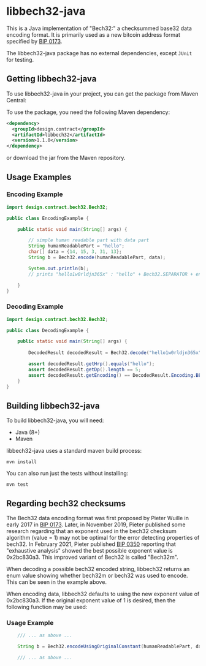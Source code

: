 # libbech32-java

This is a Java implementation of "Bech32:" a checksummed base32 data
encoding format. It is primarily used as a new bitcoin address format
specified by [BIP 0173](https://github.com/bitcoin/bips/blob/master/bip-0173.mediawiki). 

The libbech32-java package has no external dependencies, except `JUnit` for testing.

## Getting libbech32-java

To use libbech32-java in your project, you can get
the package from Maven Central:

To use the package, you need the following Maven dependency:

```xml
<dependency>
  <groupId>design.contract</groupId>
  <artifactId>libbech32</artifactId>
  <version>1.1.0</version>
</dependency>
```

or download the jar from the Maven repository.

## Usage Examples

### Encoding Example

```java
import design.contract.bech32.Bech32;

public class EncodingExample {

    public static void main(String[] args) {

        // simple human readable part with data part
        String humanReadablePart = "hello";
        char[] data = {14, 15, 3, 31, 13};
        String b = Bech32.encode(humanReadablePart, data);

        System.out.println(b);
        // prints "hello1w0rldjn365x" : "hello" + Bech32.SEPARATOR + encoded data + 6 char checksum

    }
}
```

### Decoding Example

```java
import design.contract.bech32.Bech32;

public class DecodingExample {

    public static void main(String[] args) {
        
        DecodedResult decodedResult = Bech32.decode("hello1w0rldjn365x");

        assert decodedResult.getHrp().equals("hello");
        assert decodedResult.getDp().length == 5;
        assert decodedResult.getEncoding() == DecodedResult.Encoding.BECH32M;
    }
}
```

## Building libbech32-java

To build libbech32-java, you will need:

* Java (8+)
* Maven

libbech32-java uses a standard maven build process:

```console
mvn install
```

You can also run just the tests without installing:

```console
mvn test
```

## Regarding bech32 checksums

The Bech32 data encoding format was first proposed by Pieter Wuille in early 2017 in
[BIP 0173](https://github.com/bitcoin/bips/blob/master/bip-0173.mediawiki). Later, in November 2019, Pieter published
some research regarding that an exponent used in the bech32 checksum algorithm (value = 1) may not be
optimal for the error detecting properties of bech32. In February 2021, Pieter published
[BIP 0350](https://github.com/bitcoin/bips/blob/master/bip-0350.mediawiki) reporting that "exhaustive analysis" showed the best possible exponent value is
0x2bc830a3. This improved variant of Bech32 is called "Bech32m".

When decoding a possible bech32 encoded string, libbech32 returns an enum value showing whether bech32m or bech32
was used to encode. This can be seen in the example above.

When encoding data, libbech32 defaults to using the new exponent value of 0x2bc830a3. If the original exponent value
of 1 is desired, then the following function may be used:

### Usage Example

```java
    /// ... as above ...

    String b = Bech32.encodeUsingOriginalConstant(humanReadablePart, data);

    /// ... as above ...
```
